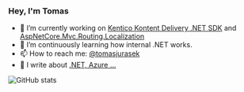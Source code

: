### Hey, I'm Tomas

- 🔭 I’m currently working on [Kentico Kontent Delivery .NET SDK](https://github.com/Kentico/kontent-delivery-sdk-net) and [AspNetCore.Mvc.Routing.Localization](https://github.com/tomasjurasek/AspNetCore.Mvc.Routing.Localization)
- 🌱 I’m continuously learning how internal .NET works.
- 📫 How to reach me: [@tomasjurasek](https://twitter.com/tomasjurasek)
- 📖 I write about [.NET, Azure ...](https://www.tomasjurasek.net/)


![GitHub stats](https://github-readme-stats.vercel.app/api?username=tomasjurasek&show_icons=true)

